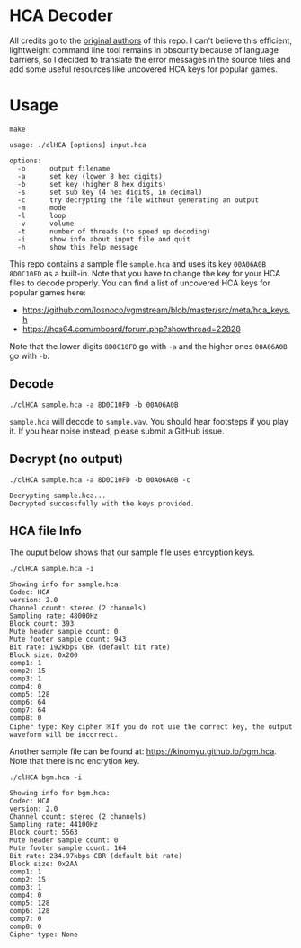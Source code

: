 # HCA Decoder

All credits go to the [original authors](https://github.com/KinoMyu/FastHCADecoder) of this repo. I can't believe this efficient, lightweight command line tool remains in obscurity because of language barriers, so I decided to translate the error messages in the source files and add some useful resources like uncovered HCA keys for popular games.

# Usage

```
make
```

```
usage: ./clHCA [options] input.hca

options:
  -o      output filename
  -a      set key (lower 8 hex digits)
  -b      set key (higher 8 hex digits)
  -s      set sub key (4 hex digits, in decimal)
  -c      try decrypting the file without generating an output
  -m      mode
  -l      loop
  -v      volume
  -t      number of threads (to speed up decoding)
  -i      show info about input file and quit
  -h      show this help message
```

This repo contains a sample file `sample.hca` and uses its key `00A06A0B 8D0C10FD` as a built-in. Note that you have to change the key for your HCA files to decode properly. You can find a list of uncovered HCA keys for popular games here:
- https://github.com/losnoco/vgmstream/blob/master/src/meta/hca_keys.h
- https://hcs64.com/mboard/forum.php?showthread=22828

Note that the lower digits `8D0C10FD` go with `-a` and the higher ones `00A06A0B` go with `-b`.

## Decode

```
./clHCA sample.hca -a 8D0C10FD -b 00A06A0B
```

`sample.hca` will decode to `sample.wav`. You should hear footsteps if you play it. If you hear noise instead, please submit a GitHub issue.

## Decrypt (no output)

```
./clHCA sample.hca -a 8D0C10FD -b 00A06A0B -c

Decrypting sample.hca...
Decrypted successfully with the keys provided.
```

## HCA file Info

The ouput below shows that our sample file uses enrcyption keys.

```
./clHCA sample.hca -i

Showing info for sample.hca:
Codec: HCA
version: 2.0
Channel count: stereo (2 channels)
Sampling rate: 48000Hz
Block count: 393
Mute header sample count: 0
Mute footer sample count: 943
Bit rate: 192kbps CBR (default bit rate)
Block size: 0x200
comp1: 1
comp2: 15
comp3: 1
comp4: 0
comp5: 128
comp6: 64
comp7: 64
comp8: 0
Cipher type: Key cipher ※If you do not use the correct key, the output waveform will be incorrect.

```

Another sample file can be found at: https://kinomyu.github.io/bgm.hca. Note that there is no encrytion key.
```
./clHCA bgm.hca -i

Showing info for bgm.hca:
Codec: HCA
version: 2.0
Channel count: stereo (2 channels)
Sampling rate: 44100Hz
Block count: 5563
Mute header sample count: 0
Mute footer sample count: 164
Bit rate: 234.97kbps CBR (default bit rate)
Block size: 0x2AA
comp1: 1
comp2: 15
comp3: 1
comp4: 0
comp5: 128
comp6: 128
comp7: 0
comp8: 0
Cipher type: None
```